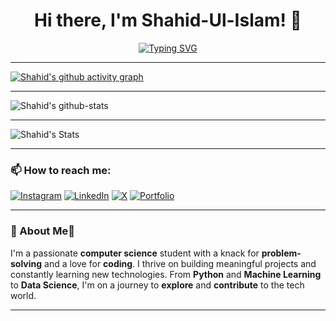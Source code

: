 <h1 align="center">Hi there, I'm Shahid-Ul-Islam! 👋</h1>


<p align="center">
  <a href="https://github.com/Khanz9664"><img src="https://readme-typing-svg.herokuapp.com?size=24&center=true&vCenter=true&width=500&lines=Passionate+CS+Student;AI+and+ML+Enthusiast;Exploring+Data+Science" alt="Typing SVG" /></a>
</p>

---

[![Shahid's github activity graph](https://github-readme-activity-graph.vercel.app/graph?username=Khanz9664&theme=github-compact)](https://github.com/Khanz9664/github-readme-activity-graph)

---

![Shahid's github-stats](https://stats.dooboo.io/api/github-stats-advanced?login=Khanz9664)

---

![Shahid's Stats](https://github-readme-stats.vercel.app/api?username=khanz9664&theme=vue-dark&show_icons=true&hide_border=true&count_private=true)

---

### 📫 How to reach me:
[![Instagram](https://img.shields.io/badge/Instagram-%23E4405F.svg?logo=Instagram&logoColor=white)](https://instagram.com/shaddy9664) [![LinkedIn](https://img.shields.io/badge/LinkedIn-%230077B5.svg?logo=linkedin&logoColor=white)](https://linkedin.com/in/shahid-ul-islam-13650998) [![X](https://img.shields.io/badge/X-black.svg?logo=X&logoColor=white)](https://x.com/Shaddy9664) [![Portfolio](https://img.shields.io/badge/Portfolio-blue)](https://khanz9664.github.io/portfolio/) 

---

### 🚀 About Me👋 
I'm a passionate **computer science** student with a knack for **problem-solving** and a love for **coding**. I thrive on building meaningful projects and constantly learning new technologies. From **Python** and **Machine Learning** to **Data Science**, I'm on a journey to **explore** and **contribute** to the tech world.

---
